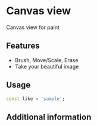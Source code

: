 # Canvas view

Canvas view for paint

## Features

* Brush, Move/Scale, Erase
* Take your beautiful image


## Usage

```dart
const like = 'sample';
```

## Additional information

